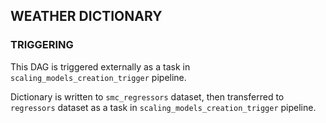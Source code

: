 ## WEATHER DICTIONARY

### TRIGGERING
This DAG is triggered externally as a task in `scaling_models_creation_trigger` pipeline.

Dictionary is written to `smc_regressors` dataset, then transferred to `regressors` dataset as a task in `scaling_models_creation_trigger` pipeline.
